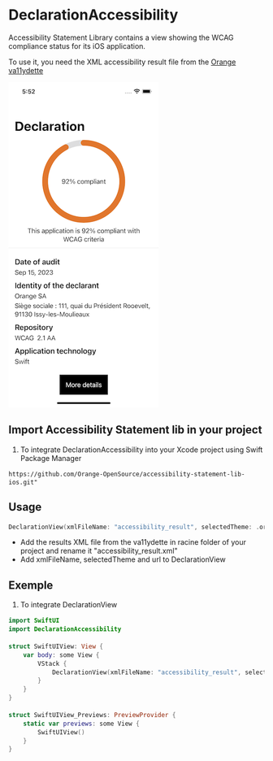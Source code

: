 # DeclarationAccessibility

Accessibility Statement Library contains a view showing the WCAG compliance status for its iOS application.

To use it, you need the XML accessibility result file from the [Orange va11ydette](https://la-va11ydette.orange.com/)

![Accessibility statement screen](preview_accessibility_statement.png)


Import Accessibility Statement lib in your project
------

1. To integrate DeclarationAccessibility into your Xcode project using Swift Package Manager

```
https://github.com/Orange-OpenSource/accessibility-statement-lib-ios.git"
```


Usage
-----
```swift
DeclarationView(xmlFileName: "accessibility_result", selectedTheme: .orange, url: "https://a11y-guidelines.orange.com/fr/")
```

* Add the results XML file from the va11ydette in racine folder of your project and rename it "accessibility_result.xml"
* Add xmlFileName, selectedTheme and url to DeclarationView


Exemple
-----

1. To integrate DeclarationView
```swift
import SwiftUI
import DeclarationAccessibility

struct SwiftUIView: View {
    var body: some View {
        VStack {
            DeclarationView(xmlFileName: "accessibility_result", selectedTheme: .orange, url: "https://a11y-guidelines.orange.com/fr/")
        }
    }
}

struct SwiftUIView_Previews: PreviewProvider {
    static var previews: some View {
        SwiftUIView()
    }
}
```


